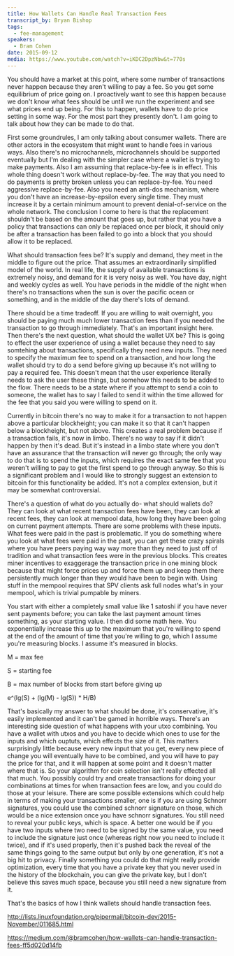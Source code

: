 ```yaml
---
title: How Wallets Can Handle Real Transaction Fees
transcript_by: Bryan Bishop
tags:
  - fee-management
speakers:
  - Bram Cohen
date: 2015-09-12
media: https://www.youtube.com/watch?v=iKDC2DpzNbw&t=770s
---
```

You should have a market at this point, where some number of transactions never happen because they aren't willing to pay a fee. So you get some equilibrium of price going on. I proactively want to see this happen because we don't know what fees should be until we run the experiment and see what prices end up being. For this to happen, wallets have to do price setting in some way. For the most part they presently don't. I am going to talk about how they can be made to do that.

First some groundrules, I am only talking about consumer wallets. There are other actors in the ecosystem that might want to handle fees in various ways. Also there's no microchannels, microchannels should be supported eventually but I'm dealing with the simpler case where a wallet is trying to make payments. Also I am assuming that replace-by-fee is in effect. This whole thing doesn't work without replace-by-fee. The way that you need to do payments is pretty broken unless you can replace-by-fee. You need aggressive replace-by-fee. Also you need an anti-dos mechanism, where you don't have an increase-by-epsilon every single time. They must increase it by a certain minimum amount to prevent denial-of-service on the whole network. The conclusion I come to here is that the replacement shouldn't be based on the amount that goes up, but rather that you have a policy that transactions can only be replaced once per block, it should only be after a transaction has been failed to go into a block that you should allow it to be replaced.

What should transaction fees be? It's supply and demand, they meet in the middle to figure out the price. That assumes an extraordinarily simplified model of the world. In real life, the supply of available transactions is extremely noisy, and demand for it is very noisy as well. You have day, night and weekly cycles as well. You have periods in the middle of the night when there's no transactions when the sun is over the pacific ocean or something, and in the middle of the day there's lots of demand.

There should be a time tradeoff. If you are willing to wait overnight, you should be paying much much lower transaction fees than if you needed the transaction to go through immediately. That's an important insight here. Then there's the next question, what should the wallet UX be? This is going to effect the user experience of using a wallet because they need to say somtehing about transactions, specifically they need new inputs. They need to specify the maximum fee to spend on a transaction, and how long the wallet should try to do a send before giving up because it's not willing to pay a required fee. This doesn't mean that the user experience literally needs to ask the user these things, but somehow this needs to be added to the flow. There needs to be a state where if you attempt to send a coin to someone, the wallet has to say I failed to send it within the time allowed for the fee that you said you were willing to spend on it.

Currently in bitcoin there's no way to make it for a transaction to not happen above a particular blockheight; you can make it so that it can't happen below a blockheight, but not above. This creates a real problem because if a transaction fails, it's now in limbo. There's no way to say if it didn't happen by then it's dead. But it's instead in a limbo state where you don't have an assurance that the transaction will never go through; the only way to do that is to spend the inputs, which requires the exact same fee that you weren't willing to pay to get the first spend to go through anyway. So this is a significant problem and I would like to strongly suggest an extension to bitcoin for this functionality be added. It's not a complex extension, but it may be somewhat controversial.

There's a question of what do you actually do- what should wallets do? They can look at what recent transaction fees have been, they can look at recent fees, they can look at mempool data, how long they have been going on current payment attempts. There are some problems with these inputs. What fees were paid in the past is problematic. If you do something where you look at what fees were paid in the past, you can get these crazy spirals where you have peers paying way way more than they need to just off of tradition and what transaction fees were in the previous blocks. This creates miner incentives to exaggerage the transaction price in one mining block because that might force prices up and force them up and keep them there persistently much longer than they would have been to begin with. Using stuff in the mempool requires that SPV clients ask full nodes what's in your mempool, which is trivial pumpable by miners.

You start with either a completely small value like 1 satoshi if you have never sent payments before; you can take the last payment amount times something, as your starting value. I then did some math here. You exponentially increase this up to the maximum that you're willing to spend at the end of the amount of time that you're willing to go, which I assume you're measuring blocks. I assume it's measured in blocks.

M = max fee

S = starting fee

B = max number of blocks from start before giving up

e^(lg(S) + (lg(M) - lg(S)) * H/B)


That's basically my answer to what should be done, it's conservative, it's easily implemented and it can't be gamed in horrible ways. There's an interesting side question of what happens with your utxo combining. You have a wallet with utxos and you have to decide which ones to use for the inputs and which ouptuts, which effects the size of it. This matters surprisingly little because every new input that you get, every new piece of change you will eventually have to be combined, and you will have to pay the price for that, and it will happen at some point and it doesn't matter where that is. So your algorithm for coin selection isn't really effected all that much. You possibly could try and create transactions for doing your combinations at times for when transaction fees are low, and you could do those at your leisure. There are some possible extensions which could help in terms of making your transactions smaller, one is if you are using Schnorr signatures, you could use the combined schnorr signature on those, which would be a nice extension once you have schnorr signatures. You still need to reveal your public keys, which is space. A better one would be if you have two inputs where two need to be signed by the same value, you need to include the signature just once (whereas right now you need to include it twice), and if it's used properly, then it's pushed back the reveal of the same things going to the same output but only by one generation, it's not a big hit to privacy. Finally something you could do that might really provide optimization, every time that you have a private key that you never used in the history of the blockchain, you can give the private key, but I don't believe this saves much space, because you still need a new signature from it.

That's the basics of how I think wallets should handle transaction fees.

<http://lists.linuxfoundation.org/pipermail/bitcoin-dev/2015-November/011685.html>

<https://medium.com/@bramcohen/how-wallets-can-handle-transaction-fees-ff5d020d14fb>

